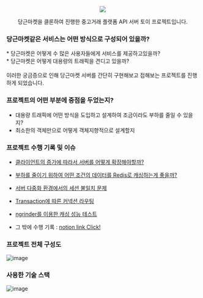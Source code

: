 
<p align="center">
  <div align="center"><img src="https://github.com/user-attachments/assets/2a8795ac-2417-4313-935a-e5a95bdb285d"/></div>
</p>

<p align="center"><span>당근마켓</span>을 클론하여 진행한 중고거래 플랫폼 API 서버 토이 프로젝트입니다.</p>

### <span>당근마켓</span>같은 서비스는 어떤 방식으로 구성되어 있을까?
<p>
* 당근마켓은 어떻게 수 많은 사용자들에게 서비스를 제공하고있을까? <br>
* 당근마켓은 어떻게 대용량의 트래픽을 견디고 있을까? 
  <br>
  <br>
  이러한 궁금증으로 인해 당근마켓 서버를 간단히 구현해보고 접해보는 프로젝트를 진행하게 되었습니다.<p>

### 프로젝트의 어떤 부분에 중점을 두었는지?

* 대용량 트래픽에 어떤 방식을 도입하고 설계하여 조금이라도 부하를 줄일 수 있을지?
* 최소한의 객체만으로 어떻게 객체지향적으로 설계할지

### 프로젝트 수행 기록 및 이슈

* [클라이언트의 증가에 따라서 서버를 어떻게 확장해야할까?](https://fluorescent-sceptre-6b9.notion.site/626c4d1235184c1c83913a6cca1ad819)
* [부하를 줄이기 위하여 어떤 조건의 데이터를 Redis로 캐싱하는게 좋을까?](https://fluorescent-sceptre-6b9.notion.site/e5e730e11a4e4c40a1f1b2569c950ac4)
* [서버 다중화 환경에서의 세션 불일치 문제](https://fluorescent-sceptre-6b9.notion.site/b0ca0b7162b748ebb5116f3193a28a27)
* [Transaction에 따른 커넥션 라우팅]()
* [ngrinder를 이용한 캐싱 성능 테스트](https://fluorescent-sceptre-6b9.notion.site/ngrinder-e34314fbaf554a1b9b4cdaa2fd7af46d)

* 그 밖에 수행 기록 : [notion link Click!](https://fluorescent-sceptre-6b9.notion.site/b0cf9a22d63541ea930d7b20b51d2b57)

### 프로젝트 전체 구성도
![image](https://github.com/user-attachments/assets/6955635b-d00a-44b5-aae7-6fe8a93cd2c4)


### 사용한 기술 스택
![image](https://github.com/user-attachments/assets/5f9117e7-82ad-49c4-95bb-58d6592d9f56)

